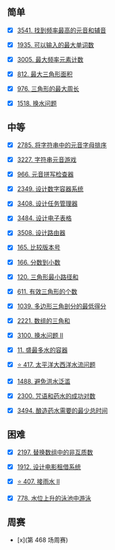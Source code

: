 ## 简单

- [x] [3541. 找到频率最高的元音和辅音](https://leetcode.cn/problems/find-most-frequent-vowel-and-consonant/description/?envType=daily-question&envId=2025-09-13)

- [x] [1935. 可以输入的最大单词数](https://leetcode.cn/problems/maximum-number-of-words-you-can-type/description/?envType=daily-question&envId=2025-09-15)

- [x] [3005. 最大频率元素计数](https://leetcode.cn/problems/count-elements-with-maximum-frequency/description/?envType=daily-question&envId=2025-09-22)

- [x] [812. 最大三角形面积](https://leetcode.cn/problems/largest-triangle-area/description/?envType=daily-question&envId=2025-09-27)
- [x] [976. 三角形的最大周长](https://leetcode.cn/problems/largest-perimeter-triangle/description/?envType=daily-question&envId=2025-09-28)
- [x] [1518. 换水问题](https://leetcode.cn/problems/water-bottles/?envType=daily-question&envId=2025-10-01)

## 中等

- [x] [2785. 将字符串中的元音字母排序](https://leetcode.cn/problems/sort-vowels-in-a-string/description/?envType=daily-question&envId=2025-09-11)

- [x] [3227. 字符串元音游戏](https://leetcode.cn/problems/vowels-game-in-a-string/description/?envType=daily-question&envId=2025-09-12)

- [x] [966. 元音拼写检查器](https://leetcode.cn/problems/vowel-spellchecker/description/?envType=daily-question&envId=2025-09-14)

- [x] [2349. 设计数字容器系统](https://leetcode.cn/problems/design-a-number-container-system/description/?envType=daily-question&envId=2025-09-17)

- [x] [3408. 设计任务管理器](https://leetcode.cn/problems/design-task-manager/description/?envType=daily-question&envId=2025-09-18)

- [x] [3484. 设计电子表格](https://leetcode.cn/problems/design-spreadsheet/description/?envType=daily-question&envId=2025-09-19)

- [x] [3508. 设计路由器](https://leetcode.cn/problems/implement-router/description/?envType=daily-question&envId=2025-09-20)

- [x] [165. 比较版本号](https://leetcode.cn/problems/compare-version-numbers/description/?envType=daily-question&envId=2025-09-23)

- [x] [166. 分数到小数](https://leetcode.cn/problems/fraction-to-recurring-decimal/description/?envType=daily-question&envId=2025-09-24)

- [x] [120. 三角形最小路径和](https://leetcode.cn/problems/triangle/description/?envType=daily-question&envId=2025-09-25)

- [x] [611. 有效三角形的个数](https://leetcode.cn/problems/valid-triangle-number/description/?envType=daily-question&envId=2025-09-26)
- [x] [1039. 多边形三角剖分的最低得分](https://leetcode.cn/problems/minimum-score-triangulation-of-polygon/description/?envType=daily-question&envId=2025-09-29)
- [x] [2221. 数组的三角和](https://leetcode.cn/problems/find-triangular-sum-of-an-array/description/?envType=daily-question&envId=2025-09-30)
- [x] [3100. 换水问题 II](https://leetcode.cn/problems/water-bottles-ii/description/?envType=daily-question&envId=2025-10-02)
- [x] [11. 盛最多水的容器](https://leetcode.cn/problems/container-with-most-water/description/?envType=daily-question&envId=2025-10-04)
- [x] [⭐️ 417. 太平洋大西洋水流问题](https://leetcode.cn/problems/pacific-atlantic-water-flow/description/?envType=daily-question&envId=2025-10-05)
- [x] [1488. 避免洪水泛滥](https://leetcode.cn/problems/avoid-flood-in-the-city/description/?envType=daily-question&envId=2025-10-07)
- [x] [2300. 咒语和药水的成功对数](https://leetcode.cn/problems/successful-pairs-of-spells-and-potions/description/?envType=daily-question&envId=2025-10-08)
- [x] [3494. 酿造药水需要的最少总时间](https://leetcode.cn/problems/find-the-minimum-amount-of-time-to-brew-potions/description/?envType=daily-question&envId=2025-10-09)

## 困难

- [x] [2197. 替换数组中的非互质数](https://leetcode.cn/problems/replace-non-coprime-numbers-in-array/description/?envType=daily-question&envId=2025-09-16)

- [x] [1912. 设计电影租借系统](https://leetcode.cn/problems/design-movie-rental-system/description/?envType=daily-question&envId=2025-09-21)
- [x] [⭐️ 407. 接雨水 II](https://leetcode.cn/problems/trapping-rain-water-ii/description/?envType=daily-question&envId=2025-10-03)
- [x] [778. 水位上升的泳池中游泳](https://leetcode.cn/problems/swim-in-rising-water/description/?envType=daily-question&envId=2025-10-06)

## 周赛

- [x](第 468 场周赛)
